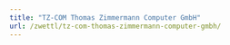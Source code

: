 ```yaml
---
title: "TZ-COM Thomas Zimmermann Computer GmbH"
url: /zwettl/tz-com-thomas-zimmermann-computer-gmbh/
---
```

